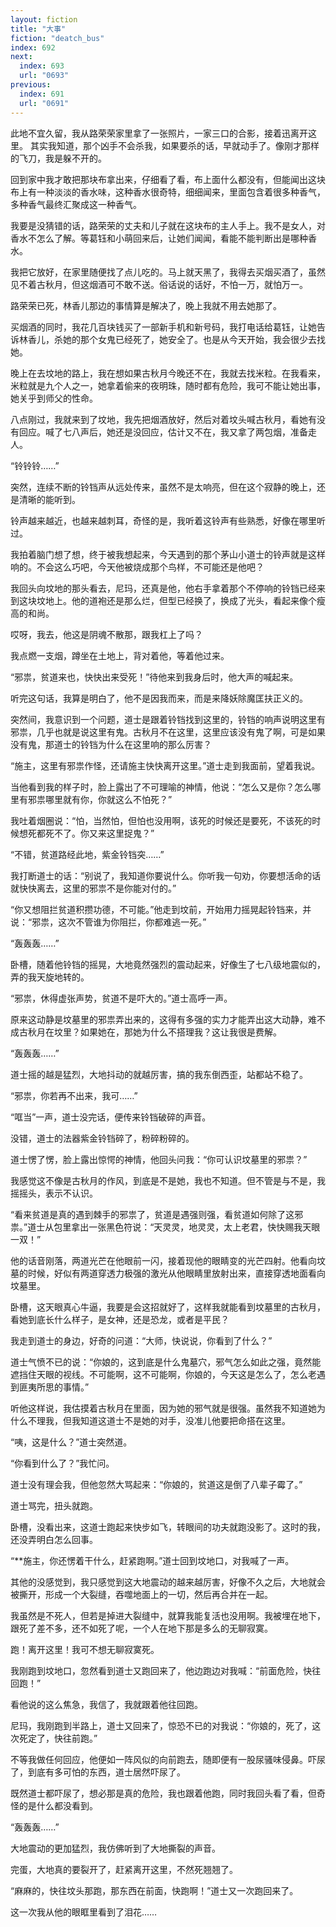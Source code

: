 ```yaml
---
layout: fiction
title: "大事"
fiction: "deatch_bus"
index: 692
next:
  index: 693
  url: "0693"
previous:
  index: 691
  url: "0691"
---
```

此地不宜久留，我从路荣荣家里拿了一张照片，一家三口的合影，接着迅离开这里。   其实我知道，那个凶手不会杀我，如果要杀的话，早就动手了。像刚才那样的飞刀，我是躲不开的。

回到家中我才敢把那块布拿出来，仔细看了看，布上面什么都没有，但能闻出这块布上有一种淡淡的香水味，这种香水很奇特，细细闻来，里面包含着很多种香气，多种香气最终汇聚成这一种香气。

我要是没猜错的话，路荣荣的丈夫和儿子就在这块布的主人手上。我不是女人，对香水不怎么了解。等葛钰和小萌回来后，让她们闻闻，看能不能判断出是哪种香水。

我把它放好，在家里随便找了点儿吃的。马上就天黑了，我得去买烟买酒了，虽然见不着古秋月，但这烟酒可不敢不送。俗话说的话好，不怕一万，就怕万一。

路荣荣已死，林香儿那边的事情算是解决了，晚上我就不用去她那了。

买烟酒的同时，我花几百块钱买了一部新手机和新号码，我打电话给葛钰，让她告诉林香儿，杀她的那个女鬼已经死了，她安全了。也是从今天开始，我会很少去找她。

晚上在去坟地的路上，我在想如果古秋月今晚还不在，我就去找米粒。在我看来，米粒就是九个人之一，她拿着偷来的夜明珠，随时都有危险，我可不能让她出事，她关乎到师父的性命。

八点刚过，我就来到了坟地，我先把烟酒放好，然后对着坟头喊古秋月，看她有没有回应。喊了七八声后，她还是没回应，估计又不在，我又拿了两包烟，准备走人。

“铃铃铃……”

突然，连续不断的铃铛声从远处传来，虽然不是太响亮，但在这个寂静的晚上，还是清晰的能听到。

铃声越来越近，也越来越刺耳，奇怪的是，我听着这铃声有些熟悉，好像在哪里听过。

我拍着脑门想了想，终于被我想起来，今天遇到的那个茅山小道士的铃声就是这样响的。不会这么巧吧，今天他被烧成那个鸟样，不可能还是他吧？

我回头向坟地的那头看去，尼玛，还真是他，他右手拿着那个不停响的铃铛已经来到这块坟地上。他的道袍还是那么烂，但型已经换了，换成了光头，看起来像个瘦高的和尚。

哎呀，我去，他这是阴魂不散那，跟我杠上了吗？

我点燃一支烟，蹲坐在土地上，背对着他，等着他过来。

“邪祟，贫道来也，快快出来受死！”待他来到我身后时，他大声的喊起来。

听完这句话，我算是明白了，他不是因我而来，而是来降妖除魔匡扶正义的。

突然间，我意识到一个问题，道士是跟着铃铛找到这里的，铃铛的响声说明这里有邪祟，几乎也就是说这里有鬼。古秋月不在这里，这里应该没有鬼了啊，可是如果没有鬼，那道士的铃铛为什么在这里响的那么厉害？

“施主，这里有邪祟作怪，还请施主快快离开这里。”道士走到我面前，望着我说。

当他看到我的样子时，脸上露出了不可理喻的神情，他说：“怎么又是你？怎么哪里有邪祟哪里就有你，你就这么不怕死？”

我吐着烟圈说：“怕，当然怕，但怕也没用啊，该死的时候还是要死，不该死的时候想死都死不了。你又来这里捉鬼？”

“不错，贫道路经此地，紫金铃铛突……”

我打断道士的话：“别说了，我知道你要说什么。你听我一句劝，你要想活命的话就快快离去，这里的邪祟不是你能对付的。”

“你又想阻拦贫道积攒功德，不可能。”他走到坟前，开始用力摇晃起铃铛来，并说：“邪祟，这次不管谁为你阻拦，你都难逃一死。”

“轰轰轰……”

卧槽，随着他铃铛的摇晃，大地竟然强烈的震动起来，好像生了七八级地震似的，弄的我天旋地转的。

“邪祟，休得虚张声势，贫道不是吓大的。”道士高呼一声。

原来这动静是坟墓里的邪祟弄出来的，这得有多强的实力才能弄出这大动静，难不成古秋月在坟里？如果她在，那她为什么不搭理我？这让我很是费解。

“轰轰轰……”

道士摇的越是猛烈，大地抖动的就越厉害，搞的我东倒西歪，站都站不稳了。

“邪祟，你若再不出来，我可……”

“哐当”一声，道士没完话，便传来铃铛破碎的声音。

没错，道士的法器紫金铃铛碎了，粉碎粉碎的。

道士愣了愣，脸上露出惊愕的神情，他回头问我：“你可认识坟墓里的邪祟？”

我感觉这不像是古秋月的作风，到底是不是她，我也不知道。但不管是与不是，我摇摇头，表示不认识。

“看来贫道是真的遇到棘手的邪祟了，贫道是遇强则强，看贫道如何除了这邪祟。”道士从包里拿出一张黑色符说：“天灵灵，地灵灵，太上老君，快快赐我天眼一双！”

他的话音刚落，两道光芒在他眼前一闪，接着现他的眼睛变的光芒四射。他看向坟墓的时候，好似有两道穿透力极强的激光从他眼睛里放射出来，直接穿透地面看向坟墓里。

卧槽，这天眼真心牛逼，我要是会这招就好了，这样我就能看到坟墓里的古秋月，看她到底长什么样子，是女神，还是恐龙，或者是平民？

我走到道士的身边，好奇的问道：“大师，快说说，你看到了什么？”

道士气愤不已的说：“你娘的，这到底是什么鬼墓穴，邪气怎么如此之强，竟然能遮挡住天眼的视线。不可能啊，这不可能啊，你娘的，今天这是怎么了，怎么老遇到匪夷所思的事情。”

听他这样说，我估摸着古秋月在里面，因为她的邪气就是很强。虽然我不知道她为什么不理我，但我知道这道士不是她的对手，没准儿他要把命搭在这里。

“咦，这是什么？”道士突然道。

“你看到什么了？”我忙问。

道士没有理会我，但他忽然大骂起来：“你娘的，贫道这是倒了八辈子霉了。”

道士骂完，扭头就跑。

卧槽，没看出来，这道士跑起来快步如飞，转眼间的功夫就跑没影了。这时的我，还没弄明白怎么回事。

“**施主，你还愣着干什么，赶紧跑啊。”道士回到坟地口，对我喊了一声。

其他的没感觉到，我只感觉到这大地震动的越来越厉害，好像不久之后，大地就会被撕开，形成一个大裂缝，吞噬地面上的一切，然后再合并在一起。

我虽然是不死人，但若是掉进大裂缝中，就算我能复活也没用啊。我被埋在地下，跟死了差不多，还不如死了呢，一个人在地下那是多么的无聊寂寞。

跑！离开这里！我可不想无聊寂寞死。

我刚跑到坟地口，忽然看到道士又跑回来了，他边跑边对我喊：“前面危险，快往回跑！”

看他说的这么焦急，我信了，我就跟着他往回跑。

尼玛，我刚跑到半路上，道士又回来了，惊恐不已的对我说：“你娘的，死了，这次死定了，快往前跑。”

不等我做任何回应，他便如一阵风似的向前跑去，随即便有一股尿骚味侵鼻。吓尿了，到底有多可怕的东西，道士居然吓尿了。

既然道士都吓尿了，想必那是真的危险，我也跟着他跑，同时我回头看了看，但奇怪的是什么都没看到。

“轰轰轰……”

大地震动的更加猛烈，我仿佛听到了大地撕裂的声音。

完蛋，大地真的要裂开了，赶紧离开这里，不然死翘翘了。

“麻麻的，快往坟头那跑，那东西在前面，快跑啊！”道士又一次跑回来了。

这一次我从他的眼眶里看到了泪花……
